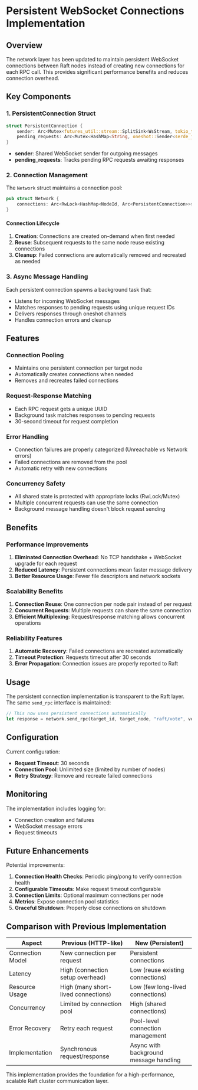 # Persistent WebSocket Connections Implementation

## Overview

The network layer has been updated to maintain persistent WebSocket connections between Raft nodes instead of creating new connections for each RPC call. This provides significant performance benefits and reduces connection overhead.

## Key Components

### 1. PersistentConnection Struct

```rust
struct PersistentConnection {
    sender: Arc<Mutex<futures_util::stream::SplitSink<WsStream, tokio_tungstenite::tungstenite::Message>>>,
    pending_requests: Arc<Mutex<HashMap<String, oneshot::Sender<serde_json::Value>>>>,
}
```

- **sender**: Shared WebSocket sender for outgoing messages
- **pending_requests**: Tracks pending RPC requests awaiting responses

### 2. Connection Management

The `Network` struct maintains a connection pool:

```rust
pub struct Network {
    connections: Arc<RwLock<HashMap<NodeId, Arc<PersistentConnection>>>>,
}
```

#### Connection Lifecycle

1. **Creation**: Connections are created on-demand when first needed
2. **Reuse**: Subsequent requests to the same node reuse existing connections
3. **Cleanup**: Failed connections are automatically removed and recreated as needed

### 3. Async Message Handling

Each persistent connection spawns a background task that:
- Listens for incoming WebSocket messages
- Matches responses to pending requests using unique request IDs
- Delivers responses through oneshot channels
- Handles connection errors and cleanup

## Features

### Connection Pooling
- Maintains one persistent connection per target node
- Automatically creates connections when needed
- Removes and recreates failed connections

### Request-Response Matching
- Each RPC request gets a unique UUID
- Background task matches responses to pending requests
- 30-second timeout for request completion

### Error Handling
- Connection failures are properly categorized (Unreachable vs Network errors)
- Failed connections are removed from the pool
- Automatic retry with new connections

### Concurrency Safety
- All shared state is protected with appropriate locks (RwLock/Mutex)
- Multiple concurrent requests can use the same connection
- Background message handling doesn't block request sending

## Benefits

### Performance Improvements
1. **Eliminated Connection Overhead**: No TCP handshake + WebSocket upgrade for each request
2. **Reduced Latency**: Persistent connections mean faster message delivery
3. **Better Resource Usage**: Fewer file descriptors and network sockets

### Scalability Benefits
1. **Connection Reuse**: One connection per node pair instead of per request
2. **Concurrent Requests**: Multiple requests can share the same connection
3. **Efficient Multiplexing**: Request/response matching allows concurrent operations

### Reliability Features
1. **Automatic Recovery**: Failed connections are recreated automatically
2. **Timeout Protection**: Requests timeout after 30 seconds
3. **Error Propagation**: Connection issues are properly reported to Raft

## Usage

The persistent connection implementation is transparent to the Raft layer. The same `send_rpc` interface is maintained:

```rust
// This now uses persistent connections automatically
let response = network.send_rpc(target_id, target_node, "raft/vote", vote_request).await?;
```

## Configuration

Current configuration:
- **Request Timeout**: 30 seconds
- **Connection Pool**: Unlimited size (limited by number of nodes)
- **Retry Strategy**: Remove and recreate failed connections

## Monitoring

The implementation includes logging for:
- Connection creation and failures
- WebSocket message errors
- Request timeouts

## Future Enhancements

Potential improvements:
1. **Connection Health Checks**: Periodic ping/pong to verify connection health
2. **Configurable Timeouts**: Make request timeout configurable
3. **Connection Limits**: Optional maximum connections per node
4. **Metrics**: Expose connection pool statistics
5. **Graceful Shutdown**: Properly close connections on shutdown

## Comparison with Previous Implementation

| Aspect | Previous (HTTP-like) | New (Persistent) |
|--------|---------------------|------------------|
| Connection Model | New connection per request | Persistent connections |
| Latency | High (connection setup overhead) | Low (reuse existing connections) |
| Resource Usage | High (many short-lived connections) | Low (few long-lived connections) |
| Concurrency | Limited by connection pool | High (shared connections) |
| Error Recovery | Retry each request | Pool-level connection management |
| Implementation | Synchronous request/response | Async with background message handling |

This implementation provides the foundation for a high-performance, scalable Raft cluster communication layer.
